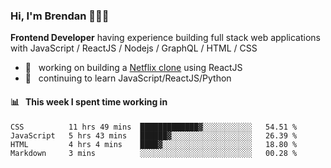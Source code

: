 ### Hi, I'm Brendan 👨🏻‍💻

<b>Frontend Developer</b> having experience building full stack web applications with JavaScript / ReactJS / Nodejs / GraphQL / HTML / CSS</p>

 - 🚀 	&nbsp; working on building a [Netflix clone](https://github.com/brendantfinn/netflix-clone) using ReactJS
 - 🌱 	&nbsp; continuing to learn JavaScript/ReactJS/Python

 
 
#### 📊 	&nbsp; This week I spent time working in
<!--START_SECTION:waka-->
```text
CSS          11 hrs 49 mins  █████████████▓░░░░░░░░░░░   54.51 % 
JavaScript   5 hrs 43 mins   ██████▓░░░░░░░░░░░░░░░░░░   26.39 % 
HTML         4 hrs 4 mins    ████▓░░░░░░░░░░░░░░░░░░░░   18.80 % 
Markdown     3 mins          ░░░░░░░░░░░░░░░░░░░░░░░░░   00.28 % 
```
<!--END_SECTION:waka-->

